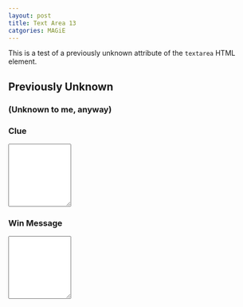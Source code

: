 ```yaml
---
layout: post
title: Text Area 13
catgories: MAGiE
---
```


This is a test of a previously unknown attribute of the `textarea` HTML element.

## Previously Unknown
### (Unknown to me, anyway)

### Clue

<textarea name="clue" rows="8" cols="13">
</textarea>

### Win Message

<textarea name="win message" rows="8" cols="13">
</textarea>

